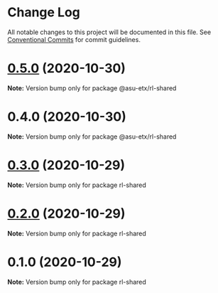 # Change Log

All notable changes to this project will be documented in this file.
See [Conventional Commits](https://conventionalcommits.org) for commit guidelines.

# [0.5.0](http://github.com/jstanley70/ETX-ASU/ring-leader/compare/@asu-etx/rl-shared@0.4.0...@asu-etx/rl-shared@0.5.0) (2020-10-30)

**Note:** Version bump only for package @asu-etx/rl-shared





# 0.4.0 (2020-10-30)

**Note:** Version bump only for package @asu-etx/rl-shared





# [0.3.0](http://github.com/jstanley70/ETX-ASU/ring-leader/compare/rl-shared@0.2.0...rl-shared@0.3.0) (2020-10-29)

**Note:** Version bump only for package rl-shared





# [0.2.0](https://github.com/ETX-ASU/ring-leader/compare/rl-shared@0.1.0...rl-shared@0.2.0) (2020-10-29)

**Note:** Version bump only for package rl-shared





# 0.1.0 (2020-10-29)

**Note:** Version bump only for package rl-shared
